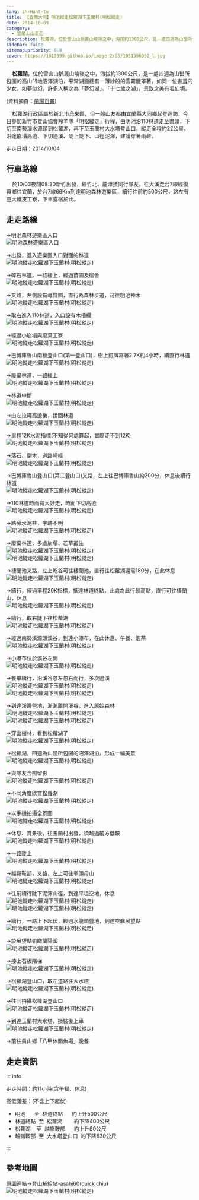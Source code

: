```yaml
---
lang: zh-Hant-tw
title: 【宜蘭大同】明池縱走松蘿湖下玉蘭村(明松縱走)
date: 2014-10-09
category: 
  - 宜蘭上山走走
description: 松蘿湖，位於雪山山脈叢山峻嶺之中，海拔約1300公尺，是一處四週為山巒所包圍的高山凹地沼澤湖泊，平常湖面總有一薄紗般的雲霧籠罩著，如同一位害羞的少女，如夢似幻，許多人稱之為「夢幻湖」、「十七歲之湖」，景致之美有若仙境。
sidebar: false
sitemap.priority: 0.8
cover: https://1013399.github.io/image-2/95/1051396092_l.jpg
---
```


    **松蘿湖**，位於雪山山脈叢山峻嶺之中，海拔約1300公尺，是一處四週為山巒所包圍的高山凹地沼澤湖泊，平常湖面總有一薄紗般的雲霧籠罩著，如同一位害羞的少女，如夢似幻，許多人稱之為「夢幻湖」、「十七歲之湖」，景致之美有若仙境。

<!-- more -->

(資料摘自：[蘭陽百景](http://www.goilan.com.tw/sung_luo/))  

    松蘿湖行政區屬於新北市烏來區，但一般山友都由宜蘭縣大同鄉起登造訪，今日參加新竹市登山協會羚羊隊「明松縱走」行程，由明池沿110林道走至盡頭，下切至南勢溪水源頭到松蘿湖，再下至玉蘭村大水塔登山口，縱走全程約22公里，沿途崩塌高遶、下切過溪、陡上陡下、山徑泥濘，建議穿著雨鞋。

走走日期：2014/10/04

## 行車路線

    於10/03夜間08:30新竹出發，經竹北、龍潭接同行隊友，往大溪走台7線經復興鄉往宜蘭，於台7線66Km到達明池森林遊樂區，續行往前約500公尺，路左有座大鐵皮工寮，下車露宿於此。

## 走走路線  
→明池森林遊樂區入口  
![明池森林遊樂區入口](https://1013399.github.io/image-2/95/1051396571_l.jpg)

→出發，進入遊樂區入口對面的林道  
![明池縱走松蘿湖下玉蘭村(明松縱走)](https://1013399.github.io/image-2/95/1051395479_l.jpg)

→碎石林道，一路緩上，經過苗圃及宿舍  
![明池縱走松蘿湖下玉蘭村(明松縱走)](https://1013399.github.io/image-2/95/1051392024_l.jpg)

→叉路，左側設有導覽圖，直行為森林步道，可往明池神木  
![明池縱走松蘿湖下玉蘭村(明松縱走)](https://1013399.github.io/image-2/95/1051393311_l.jpg)

→取右進入110林道，入口設有木柵欄  
![明池縱走松蘿湖下玉蘭村(明松縱走)](https://1013399.github.io/image-2/95/1051394208_l.jpg)

→經過小崩塌與廢棄工寮  
![明池縱走松蘿湖下玉蘭村(明松縱走)](https://1013399.github.io/image-2/95/1051396572_l.jpg)

→巴博庫魯山南稜登山口(第一登山口)，樹上釘牌寫著2.7K約4小時，續直行林道  
![明池縱走松蘿湖下玉蘭村(明松縱走)](https://1013399.github.io/image-2/95/1051392226_l.jpg)

→廢棄林道，一路緩上  
![明池縱走松蘿湖下玉蘭村(明松縱走)](https://1013399.github.io/image-2/95/1051396084_l.jpg)

→林道中斷  
![明池縱走松蘿湖下玉蘭村(明松縱走)](https://1013399.github.io/image-2/95/1051395973_l.jpg)

→由左拉繩高遶後，接回林道  
![明池縱走松蘿湖下玉蘭村(明松縱走)](https://1013399.github.io/image-2/95/1051396667_l.jpg)

→里程12K水泥指標(不知從何處算起，實際走不到12K)  
![明池縱走松蘿湖下玉蘭村(明松縱走)](https://1013399.github.io/image-2/95/1051390849_l.jpg)

→落石、倒木，道路崎嶇  
![明池縱走松蘿湖下玉蘭村(明松縱走)](https://1013399.github.io/image-2/95/1051393992_l.jpg)

→巴博庫魯山登山口(第二登山口)叉路，左上往巴博庫魯山約200分，休息後續行林道  
![明池縱走松蘿湖下玉蘭村(明松縱走)](https://1013399.github.io/image-2/95/1051394604_l.jpg)

→110林道時而寬大好走，時而下切高遶  
![明池縱走松蘿湖下玉蘭村(明松縱走)](https://1013399.github.io/image-2/95/1051393993_l.jpg)

→路旁水泥柱，字跡不明  
![明池縱走松蘿湖下玉蘭村(明松縱走)](https://1013399.github.io/image-2/95/1051396769_l.jpg)

→廢棄林道，多處崩塌、芒草叢生  
![明池縱走松蘿湖下玉蘭村(明松縱走)](https://1013399.github.io/image-2/95/1051395490_l.jpg)  
![明池縱走松蘿湖下玉蘭村(明松縱走)](https://1013399.github.io/image-2/95/1051395985_l.jpg)

→棲蘭池叉路，左上乾谷可往棲蘭池，直行往松蘿湖還需180分，在此休息  
![明池縱走松蘿湖下玉蘭村(明松縱走)](https://1013399.github.io/image-2/95/1051396297_l.jpg)

→續行，經過里程20K指標，抵達林道終點，此處為此行最高點，直行可往棲蘭山，休息  
![明池縱走松蘿湖下玉蘭村(明松縱走)](https://1013399.github.io/image-2/95/1051394685_l.jpg)

→續行，取右陡下往松蘿湖  
![明池縱走松蘿湖下玉蘭村(明松縱走)](https://1013399.github.io/image-2/95/1051393998_l.jpg)

→經過南勢溪源頭溪谷，到達小瀑布，在此休息、午餐、泡茶  
![明池縱走松蘿湖下玉蘭村(明松縱走)](https://1013399.github.io/image-2/95/1051390852_l.jpg)

→小瀑布位於溪谷左側  
![明池縱走松蘿湖下玉蘭村(明松縱走)](https://1013399.github.io/image-2/95/1051395814_l.jpg)

→餐畢續行，沿溪谷忽左忽右而行，多次過溪  
![明池縱走松蘿湖下玉蘭村(明松縱走)](https://1013399.github.io/image-2/95/1051396183_l.jpg)  
![明池縱走松蘿湖下玉蘭村(明松縱走)](https://1013399.github.io/image-2/95/1051394004_l.jpg)

→到達溪邊營地，漸漸離開溪谷，進入原始森林  
![明池縱走松蘿湖下玉蘭村(明松縱走)](https://1013399.github.io/image-2/95/1051396378_l.jpg)  
![明池縱走松蘿湖下玉蘭村(明松縱走)](https://1013399.github.io/image-2/95/1051396188_l.jpg)

→穿出樹林，看到松蘿湖了  
![明池縱走松蘿湖下玉蘭村(明松縱走)](https://1013399.github.io/image-2/95/1051396583_l.jpg)

→松蘿湖，四週為山巒所包圍的沼澤湖泊，形成一幅美景  
![明池縱走松蘿湖下玉蘭村(明松縱走)](https://1013399.github.io/image-2/95/1051396092_l.jpg)

→與隊友合照留影  
![明池縱走松蘿湖下玉蘭村(明松縱走)](https://1013399.github.io/image-2/95/1051395648_l.jpg)

→不同角度欣賞松蘿湖  
![明池縱走松蘿湖下玉蘭村(明松縱走)](https://1013399.github.io/image-2/95/1051395633_l.jpg)

→以手機拍攝全景圖  
![明池縱走松蘿湖下玉蘭村(明松縱走)](https://1013399.github.io/image-2/95/1051394323_l.jpg)

→休息、賞景後，往玉蘭村出發，須越過前方低鞍  
![明池縱走松蘿湖下玉蘭村(明松縱走)](https://1013399.github.io/image-2/95/1051397264_l.jpg)

→一路陡上  
![明池縱走松蘿湖下玉蘭村(明松縱走)](https://1013399.github.io/image-2/95/1051394479_l.jpg)

→越嶺鞍部，叉路，左上可往拳頭母山  
![明池縱走松蘿湖下玉蘭村(明松縱走)](https://1013399.github.io/image-2/95/1051394413_l.jpg)

→往前續行陡下泥濘山徑，到達平坦空地，休息  
![明池縱走松蘿湖下玉蘭村(明松縱走)](https://1013399.github.io/image-2/95/1051394007_l.jpg)  
![明池縱走松蘿湖下玉蘭村(明松縱走)](https://1013399.github.io/image-2/95/1051395816_l.jpg)

→續行，一路上下起伏，經過水龍頭營地，到達空曠展望點  
![明池縱走松蘿湖下玉蘭村(明松縱走)](https://1013399.github.io/image-2/95/1051396679_l.jpg)

→於展望點俯瞰蘭陽溪  
![明池縱走松蘿湖下玉蘭村(明松縱走)](https://1013399.github.io/image-2/95/1051396778_l.jpg)

→接上石板階梯  
![明池縱走松蘿湖下玉蘭村(明松縱走)](https://1013399.github.io/image-2/95/1051396680_l.jpg)

→松蘿湖登山口，取左道路往大水塔  
![明池縱走松蘿湖下玉蘭村(明松縱走)](https://1013399.github.io/image-2/95/1051394220_l.jpg)

→往回拍攝松蘿湖登山口  
![明池縱走松蘿湖下玉蘭村(明松縱走)](https://1013399.github.io/image-2/95/1051395817_l.jpg)

→到達玉蘭村大水塔，換裝後上車  
![明池縱走松蘿湖下玉蘭村(明松縱走)](https://1013399.github.io/image-2/95/1051395177_l.jpg)

→前往員山鄉「八甲休閒魚場」晚餐

## 走走資訊

::: info

走走時間：約11小時(含午餐、休息)

高低落差：(不含上下起伏)  
- 明池      至  林道終點      約上升500公尺  
- 林道終點  至  松蘿湖        約下降400公尺  
- 松蘿湖    至  越嶺鞍部      約上升80公尺  
- 越嶺鞍部  至  大水塔登山口  約下降630公尺

:::

## 參考地圖 
原圖連結→[登山補給站-asahi60(quick chiu)](http://www.keepon.com.tw/DiscussLoad.aspx?code=314B5CF9AEC3A19113F6CAA6F539A662E2468B63D3CBDED9)  
![明池縱走松蘿湖下玉蘭村(明松縱走)](https://1013399.github.io/image-2/95/1051397574_l.jpg)